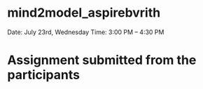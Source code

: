 # mind2model_aspirebvrith
Date: July 23rd, Wednesday  Time: 3:00 PM – 4:30 PM

# Assignment submitted from the participants
